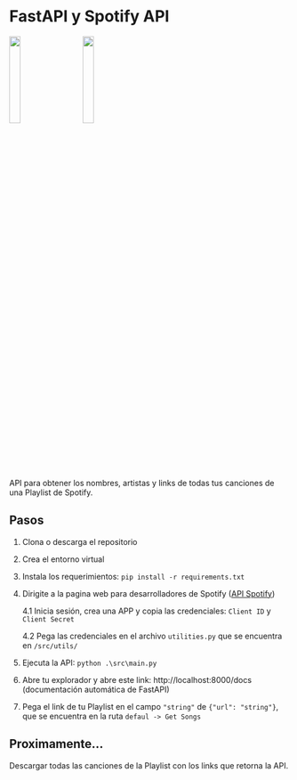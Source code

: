 # FastAPI y Spotify API

[<img src="https://geekflare.com/wp-content/uploads/2019/07/fast-api-logo.png" width="20%">](https://fastapi.tiangolo.com/)&nbsp;&nbsp;&nbsp;&nbsp;&nbsp;&nbsp;&nbsp;&nbsp;[<img src="https://upload.wikimedia.org/wikipedia/commons/thumb/2/26/Spotify_logo_with_text.svg/1024px-Spotify_logo_with_text.svg.png" width="20%">](https://developer.spotify.com/documentation/web-api/)

API para obtener los nombres, artistas y links de todas tus canciones de una Playlist de Spotify.

## Pasos

1. Clona o descarga el repositorio

2. Crea el entorno virtual

3. Instala los requerimientos: `pip install -r requirements.txt`

4. Dirigite a la pagina web para desarrolladores de Spotify ([API Spotify](https://developer.spotify.com/dashboard/login))

    4.1 Inicia sesión, crea una APP y copia las credenciales: `Client ID` y `Client Secret`

    4.2 Pega las credenciales en el archivo `utilities.py` que se encuentra en `/src/utils/`

5. Ejecuta la API: `python .\src\main.py`

6. Abre tu explorador y abre este link: http://localhost:8000/docs (documentación automática de FastAPI)

7. Pega el link de tu Playlist en el campo `"string"` de `{"url": "string"}`, que se encuentra en la ruta `defaul -> Get Songs`

## Proximamente...

Descargar todas las canciones de la Playlist con los links que retorna la API.
